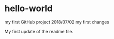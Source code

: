 # hello-world
my first GitHub project
2018/07/02 my first changes

My first update of the readme file.
